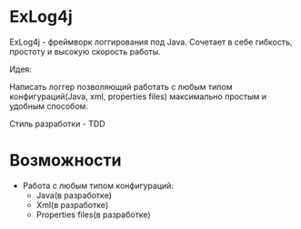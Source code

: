 # ExLog4j
ExLog4j - фреймворк логгирования под Java. Сочетает в себе гибкость, простоту и высокую скорость работы.

Идея:

Написать логгер позволяющий работать с любым типом конфигураций(Java, xml, properties files) максимально простым и удобным способом.

Стиль разработки - TDD

# Возможности

- Работа с любым типом конфигураций:
    - Java(в разработке)
    - Xml(в разработке)
    - Properties files(в разработке)